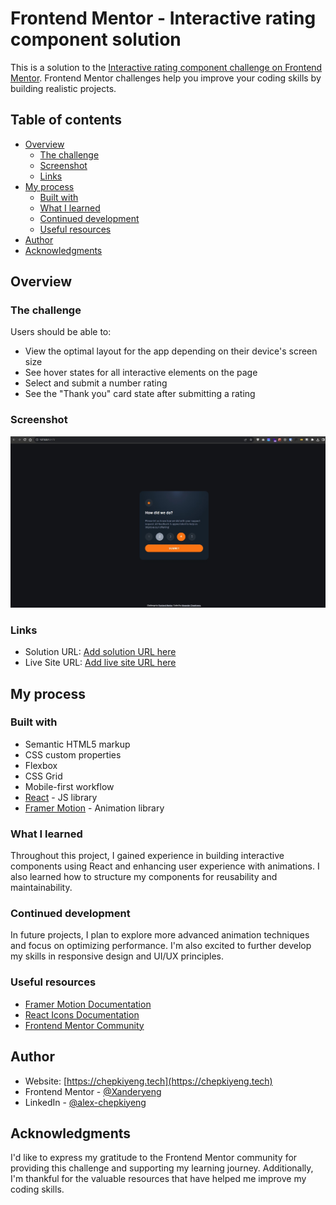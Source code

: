 # Frontend Mentor - Interactive rating component solution

This is a solution to the [Interactive rating component challenge on Frontend Mentor](https://www.frontendmentor.io/challenges/interactive-rating-component-koxpeBUmI). Frontend Mentor challenges help you improve your coding skills by building realistic projects. 

## Table of contents

- [Overview](#overview)
  - [The challenge](#the-challenge)
  - [Screenshot](#screenshot)
  - [Links](#links)
- [My process](#my-process)
  - [Built with](#built-with)
  - [What I learned](#what-i-learned)
  - [Continued development](#continued-development)
  - [Useful resources](#useful-resources)
- [Author](#author)
- [Acknowledgments](#acknowledgments)

## Overview

### The challenge

Users should be able to:

- View the optimal layout for the app depending on their device's screen size
- See hover states for all interactive elements on the page
- Select and submit a number rating
- See the "Thank you" card state after submitting a rating

### Screenshot

![](./screenshot.jpg)

### Links

- Solution URL: [Add solution URL here](https://your-solution-url.com)
- Live Site URL: [Add live site URL here](https://your-live-site-url.com)

## My process

### Built with

- Semantic HTML5 markup
- CSS custom properties
- Flexbox
- CSS Grid
- Mobile-first workflow
- [React](https://reactjs.org/) - JS library
- [Framer Motion](https://www.framer.com/motion/) - Animation library

### What I learned

Throughout this project, I gained experience in building interactive components using React and enhancing user experience with animations. I also learned how to structure my components for reusability and maintainability.

### Continued development

In future projects, I plan to explore more advanced animation techniques and focus on optimizing performance. I'm also excited to further develop my skills in responsive design and UI/UX principles.

### Useful resources

- [Framer Motion Documentation](https://www.framer.com/docs/)
- [React Icons Documentation](https://react-icons.github.io/react-icons/)
- [Frontend Mentor Community](https://www.frontendmentor.io/community)

## Author

- Website: [https://chepkiyeng.tech](https://chepkiyeng.tech)
- Frontend Mentor - [@Xanderyeng](https://www.frontendmentor.io/profile/Xanderyeng)
- LinkedIn - [@alex-chepkiyeng](https://www.linkedin.com/in/alex-chepkiyeng-30626172/)

## Acknowledgments

I'd like to express my gratitude to the Frontend Mentor community for providing this challenge and supporting my learning journey. Additionally, I'm thankful for the valuable resources that have helped me improve my coding skills.
